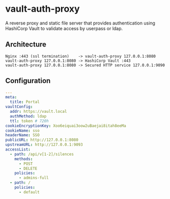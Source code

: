 # vault-auth-proxy

A reverse proxy and static file server that provides authentication using HashiCorp Vault to validate access by userpass or ldap.

## Architecture

```
Nginx :443 (ssl termination)    -> vault-auth-proxy 127.0.0.1:8080
vault-auth-proxy 127.0.0.1:8080 -> HashiCorp Vault :443
vault-auth-proxy 127.0.0.1:8080 -> Secured HTTP service 127.0.0.1:9090
```

## Configuration

```yaml
---
meta:
  title: Portal
vaultConfig:
  addr: https://vault.local
  authMethod: ldap
  ttl: token # 720h
cookieEncryptionKey: Xoo6eiquai3oow2uBaejai8itah8eeMa
cookieName: sso
headerName: SSO
publicURL: http://127.0.0.1:8080
upstreamURL: http://127.0.0.1:9093
accessList:
  - path: /api/v[1-2]/silences
    methods:
      - POST
      - DELETE
    policies:
      - admins-full
  - path: /
    policies:
      - default
```
